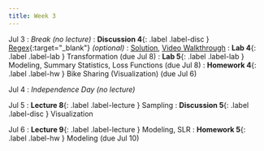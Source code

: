 ```yaml
---
title: Week 3
---
```


Jul 3
: <i>Break (no lecture)</i>
: **Discussion 4**{: .label .label-disc } [Regex](https://drive.google.com/file/d/1CdDDkHj14-VeJKV0VW0hie0thEqTWixu/view?usp=sharing){:target="_blank"} <i>(optional)</i>
    : [Solution](https://drive.google.com/file/d/18ozFLljxLUGRNnYjo9CEl1nrjOIhnn4P/view?usp=sharing), [Video Walkthrough](https://drive.google.com/drive/folders/1570JclZdtUoJ4Lt_jkmxC6hymkvrY1wj?usp=sharing)
: **Lab 4**{: .label .label-lab } Transformation (due Jul 8)
: **Lab 5**{: .label .label-lab } Modeling, Summary Statistics, Loss Functions (due Jul 8)
: **Homework 4**{: .label .label-hw } Bike Sharing (Visualization) (due Jul 6)

Jul 4
: <i>Independence Day (no lecture)</i>

Jul 5
: **Lecture 8**{: .label .label-lecture } Sampling
: **Discussion 5**{: .label .label-disc } Visualization

Jul 6
: **Lecture 9**{: .label .label-lecture } Modeling, SLR
: **Homework 5**{: .label .label-hw } Modeling (due Jul 10)
